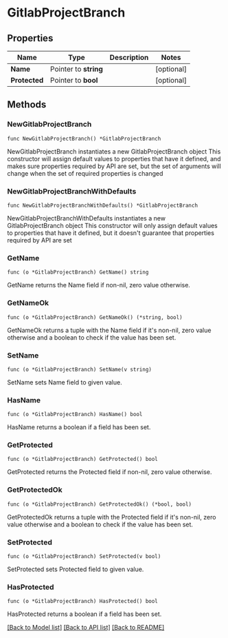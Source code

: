 # GitlabProjectBranch

## Properties

Name | Type | Description | Notes
------------ | ------------- | ------------- | -------------
**Name** | Pointer to **string** |  | [optional] 
**Protected** | Pointer to **bool** |  | [optional] 

## Methods

### NewGitlabProjectBranch

`func NewGitlabProjectBranch() *GitlabProjectBranch`

NewGitlabProjectBranch instantiates a new GitlabProjectBranch object
This constructor will assign default values to properties that have it defined,
and makes sure properties required by API are set, but the set of arguments
will change when the set of required properties is changed

### NewGitlabProjectBranchWithDefaults

`func NewGitlabProjectBranchWithDefaults() *GitlabProjectBranch`

NewGitlabProjectBranchWithDefaults instantiates a new GitlabProjectBranch object
This constructor will only assign default values to properties that have it defined,
but it doesn't guarantee that properties required by API are set

### GetName

`func (o *GitlabProjectBranch) GetName() string`

GetName returns the Name field if non-nil, zero value otherwise.

### GetNameOk

`func (o *GitlabProjectBranch) GetNameOk() (*string, bool)`

GetNameOk returns a tuple with the Name field if it's non-nil, zero value otherwise
and a boolean to check if the value has been set.

### SetName

`func (o *GitlabProjectBranch) SetName(v string)`

SetName sets Name field to given value.

### HasName

`func (o *GitlabProjectBranch) HasName() bool`

HasName returns a boolean if a field has been set.

### GetProtected

`func (o *GitlabProjectBranch) GetProtected() bool`

GetProtected returns the Protected field if non-nil, zero value otherwise.

### GetProtectedOk

`func (o *GitlabProjectBranch) GetProtectedOk() (*bool, bool)`

GetProtectedOk returns a tuple with the Protected field if it's non-nil, zero value otherwise
and a boolean to check if the value has been set.

### SetProtected

`func (o *GitlabProjectBranch) SetProtected(v bool)`

SetProtected sets Protected field to given value.

### HasProtected

`func (o *GitlabProjectBranch) HasProtected() bool`

HasProtected returns a boolean if a field has been set.


[[Back to Model list]](../README.md#documentation-for-models) [[Back to API list]](../README.md#documentation-for-api-endpoints) [[Back to README]](../README.md)


